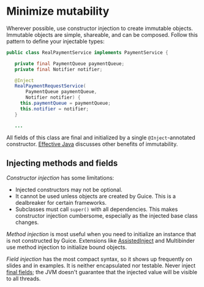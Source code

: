# Minimize mutability

Wherever possible, use constructor injection to create immutable objects.
Immutable objects are simple, shareable, and can be composed. Follow this
pattern to define your injectable types:

```java
public class RealPaymentService implements PaymentService {

   private final PaymentQueue paymentQueue;
   private final Notifier notifier;

   @Inject
   RealPaymentRequestService(
       PaymentQueue paymentQueue,
       Notifier notifier) {
     this.paymentQueue = paymentQueue;
     this.notifier = notifier;
   }

   ...
```

All fields of this class are final and initialized by a single
`@Inject`-annotated constructor.
[Effective Java](http://www.amazon.com/Effective-Java-Edition-Joshua-Bloch/dp/0321356683)
discusses other benefits of immutability.

## Injecting methods and fields

*Constructor injection* has some limitations:

*   Injected constructors may not be optional.
*   It cannot be used unless objects are created by Guice. This is a dealbreaker
    for certain frameworks.
*   Subclasses must call `super()` with all dependencies. This makes constructor
    injection cumbersome, especially as the injected base class changes.

*Method injection* is most useful when you need to initialize an instance that
is not constructed by Guice. Extensions like [AssistedInject](AssistedInject)
and Multibinder use method injection to initialize bound objects.

*Field injection* has the most compact syntax, so it shows up frequently on
slides and in examples. It is neither encapsulated nor testable. Never inject
[final fields](https://github.com/google/guice/issues/245); the JVM doesn't
guarantee that the injected value will be visible to all threads.
